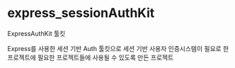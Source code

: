 # express_sessionAuthKit

ExpressAuthKit 툴킷

Express를 사용한 세션 기반 Auth 툴킷으로 세션 기반 사용자 인증시스템이 필요로 한 프로젝트에 
필요한 프로젝트들에 사용될 수 있도록 만든 프로젝트
